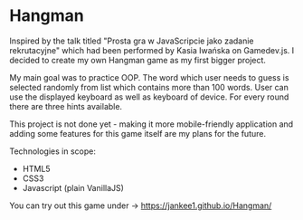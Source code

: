 # Hangman

Inspired by the talk titled "Prosta gra w JavaScripcie jako zadanie rekrutacyjne" which had been performed by Kasia Iwańska on Gamedev.js. I decided to create my own Hangman game as my first bigger project. 

My main goal was to practice OOP. The word which user needs to guess is selected randomly from list which contains more than 100 words. User can use the displayed keyboard as well as keyboard of device. For every round there are three hints available.

This project is not done yet - making it more mobile-friendly application and adding some features for this game itself are my plans for the future.

Technologies in scope:
* HTML5
* CSS3
* Javascript (plain VanillaJS)

You can try out this game under -> 
https://jankee1.github.io/Hangman/

